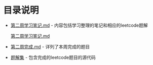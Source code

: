 # 目录说明

- [第二周学习笔记.md](https://github.com/dekeshile/algorithm010/blob/master/Week02/%E7%AC%AC%E4%BA%8C%E5%91%A8%E5%AD%A6%E4%B9%A0%E7%AC%94%E8%AE%B0.md)     -    内容包括学习整理的笔记和相应的leetcode题解

	<a href="https://github.com/dekeshile/algorithm010/blob/master/Week02/%E7%AC%AC%E4%BA%8C%E5%91%A8%E5%AD%A6%E4%B9%A0%E7%AC%94%E8%AE%B0.md" target="_blank">第二周学习笔记.md</a>
- [第二周完成.md](https://github.com/dekeshile/algorithm010/blob/master/Week02/%E7%AC%AC%E4%BA%8C%E5%91%A8%E5%AE%8C%E6%88%90.md)     -   详列了本周完成的题目
- [题解集](https://github.com/dekeshile/algorithm010/tree/master/Week02/%E9%A2%98%E8%A7%A3%E9%9B%86) - 包含完成的leetcode题目的源代码

